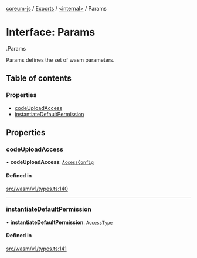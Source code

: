 [coreum-js](../README.md) / [Exports](../modules.md) / [<internal\>](../modules/internal_.md) / Params

# Interface: Params

[<internal>](../modules/internal_.md).Params

Params defines the set of wasm parameters.

## Table of contents

### Properties

- [codeUploadAccess](internal_.Params-5.md#codeuploadaccess)
- [instantiateDefaultPermission](internal_.Params-5.md#instantiatedefaultpermission)

## Properties

### codeUploadAccess

• **codeUploadAccess**: [`AccessConfig`](../modules/internal_.md#accessconfig)

#### Defined in

[src/wasm/v1/types.ts:140](https://github.com/PyramydLabs/coreum-js/blob/1b17c7f/src/wasm/v1/types.ts#L140)

___

### instantiateDefaultPermission

• **instantiateDefaultPermission**: [`AccessType`](../enums/internal_.AccessType.md)

#### Defined in

[src/wasm/v1/types.ts:141](https://github.com/PyramydLabs/coreum-js/blob/1b17c7f/src/wasm/v1/types.ts#L141)
